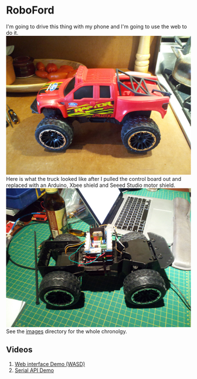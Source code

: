 RoboFord
========

I'm going to drive this thing with my phone and I'm going to use the web to do it.
![RC car before](https://github.com/strux/RoboFord/blob/master/images/2012-11-11%2014.48.27.jpg?raw=true)
Here is what the truck looked like after I pulled the control board out and replaced with an Arduino, Xbee shield and Seeed Studio motor shield.
![RC car after](https://github.com/strux/RoboFord/blob/master/images/2012-11-11%2023.42.17.jpg?raw=true)
See the [images](https://github.com/strux/RoboFord/tree/master/images) directory for the whole chronolgy.

Videos
-----
1. [Web interface Demo (WASD)](http://www.youtube.com/watch?v=R5lOUvUdgT8)
2. [Serial API Demo](http://www.youtube.com/watch?v=DoezDSYH7t4)
